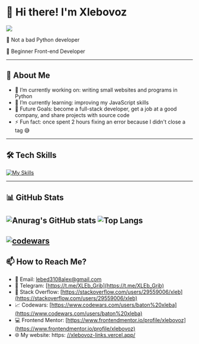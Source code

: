 # 👋 Hi there! I'm Xlebovoz

![](https://komarev.com/ghpvc/?username=xlebovoz&color=red)

🚀 Not a bad Python developer

🚀 Beginner Front-end Developer

---

## 🌟 About Me

- 🔭 I’m currently working on: writing small websites and programs in Python  
- 🌱 I’m currently learning: improving my JavaScript skills  
- 🎯 Future Goals: become a full-stack developer, get a job at a good company, and share projects with source code  
- ⚡ Fun fact: once spent 2 hours fixing an error because I didn't close a tag 😅  

---

## 🛠️ Tech Skills
[![My Skills](https://skillicons.dev/icons?i=js,html,css,react,git,github,py,flask,vscode)](https://skillicons.dev)

---

## 📊 GitHub Stats
![Anurag's GitHub stats](https://github-readme-stats.vercel.app/api?username=xlebovoz&show_icons=true&theme=transparent)
![Top Langs](https://github-readme-stats.vercel.app/api/top-langs/?username=xlebovoz&layout=compact)
---
[![codewars](https://www.codewars.com/users/baton%20xleba/badges/large)](https://www.codewars.com/users/baton%20xleba) 
---

## 📫 How to Reach Me?

- 📧 Email: lebed3108alex@gmail.com  
- 📣 Telegram: [https://t.me/XLEb_Grib](https://t.me/XLEb_Grib)  
- 💼 Stack Overflow: [https://stackoverflow.com/users/29559006/xleb](https://stackoverflow.com/users/29559006/xleb)  
- 📈 Codewars: [https://www.codewars.com/users/baton%20xleba](https://www.codewars.com/users/baton%20xleba)  
- 💻 Frontend Mentor: [https://www.frontendmentor.io/profile/xlebovoz](https://www.frontendmentor.io/profile/xlebovoz)
- 🌐 My website: https: [//xlebovoz-links.vercel.app/](https://xlebovoz-links.vercel.app/)
